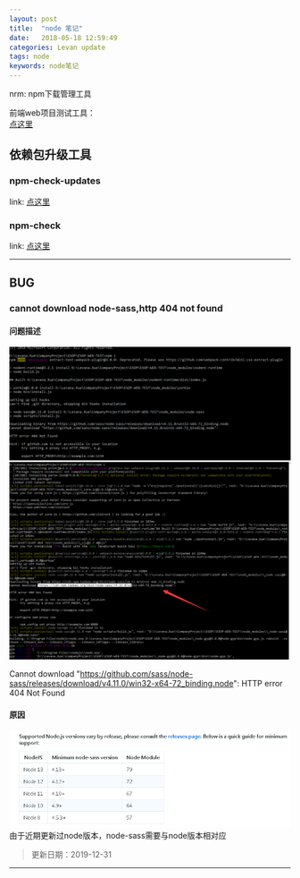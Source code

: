 ```yaml
---
layout: post  
title:  "node 笔记"  
date:   2018-05-18 12:59:49 
categories: Levan update  
tags: node  
keywords: node笔记
---
```


nrm: npm下载管理工具  

前端web项目测试工具：  
[点这里](https://docs.cypress.io/guides/getting-started/installing-cypress.html#Continuous-Integration)

<!--more -->

## 依赖包升级工具

### npm-check-updates

link: [点这里](https://github.com/tjunnone/npm-check-updates)

### npm-check

link: [点这里](https://github.com/dylang/npm-check)

---

## BUG

### cannot download node-sass,http 404 not found

#### 问题描述

![bug20191231104125](/assets/2019-12-31/bug20191231104125.png)
![bug20191231104330](/assets/2019-12-31/bug20191231104330.png)

Cannot download "https://github.com/sass/node-sass/releases/download/v4.11.0/win32-x64-72_binding.node":
HTTP error 404 Not Found  

#### 原因

![20191231104605](/assets/2019-12-31/20191231104605.png)
由于近期更新过node版本，node-sass需要与node版本相对应  

> 更新日期：2019-12-31

---
